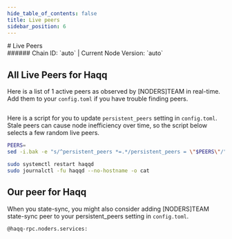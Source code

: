 ```yaml
---
hide_table_of_contents: false
title: Live peers
sidebar_position: 6
---
```


<div class="h1-with-icon icon-haqq">
# Live Peers
</div>
###### Chain ID: `auto` | Current Node Version: `auto`

## All Live Peers for Haqq
Here is a list of 1 active peers as observed by [NODERS]TEAM in real-time. Add them to your `config.toml` if you have trouble finding peers.

```bash

```

Here is a script for you to update `persistent_peers` setting in `config.toml`. Stale peers can cause node inefficiency over time, so the script below selects a few random live peers.

```bash
PEERS=
sed -i.bak -e "s/^persistent_peers *=.*/persistent_peers = \"$PEERS\"/" ~/.haqqd/config/config.toml

sudo systemctl restart haqqd
sudo journalctl -fu haqqd --no-hostname -o cat
```

## Our peer for Haqq
When you state-sync, you might also consider adding [NODERS]TEAM state-sync peer to your persistent_peers setting in `config.toml`.

```bash
@haqq-rpc.noders.services:
```
